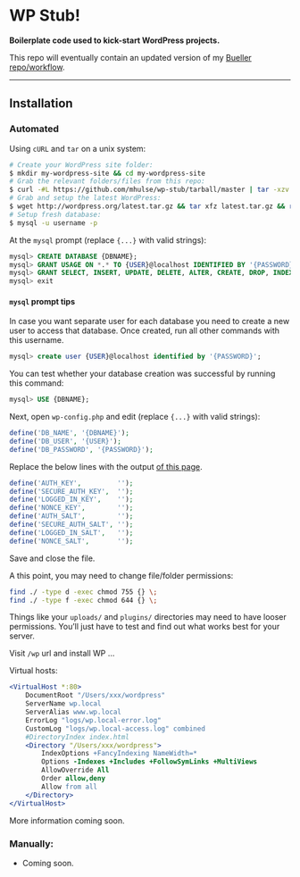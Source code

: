 # WP Stub!

**Boilerplate code used to kick-start WordPress projects.**

This repo will eventually contain an updated version of my [Bueller repo/workflow](https://github.com/mhulse/bueller).

---

## Installation

### Automated

Using `cURL` and `tar` on a unix system:

```bash
# Create your WordPress site folder:
$ mkdir my-wordpress-site && cd my-wordpress-site
# Grab the relevant folders/files from this repo:
$ curl -#L https://github.com/mhulse/wp-stub/tarball/master | tar -xzv --strip-components 1 --exclude=*/{.git*,.editor*,README.*,LICENSE,*.sublime*}
# Grab and setup the latest WordPress:
$ wget http://wordpress.org/latest.tar.gz && tar xfz latest.tar.gz && rm -f latest.tar.gz && mv wordpress wp
# Setup fresh database:
$ mysql -u username -p 
```

At the `mysql` prompt (replace `{...}` with valid strings):

```sql
mysql> CREATE DATABASE {DBNAME};
mysql> GRANT USAGE ON *.* TO {USER}@localhost IDENTIFIED BY '{PASSWORD}';
mysql> GRANT SELECT, INSERT, UPDATE, DELETE, ALTER, CREATE, DROP, INDEX, EXECUTE ON {DBNAME}.* TO {USER}@localhost;
mysql> exit
```

#### `mysql` prompt tips

In case you want separate user for each database you need to create a new user to access that database. Once created, run all other commands with this username. 

```sql
mysql> create user {USER}@localhost identified by '{PASSWORD}';
```

You can test whether your database creation was successful by running this command:

```sql
mysql> USE {DBNAME};
```

Next, open `wp-config.php` and edit (replace `{...}` with valid strings):

```php
define('DB_NAME', '{DBNAME}');
define('DB_USER', '{USER}');
define('DB_PASSWORD', '{PASSWORD}');
```

Replace the below lines with the output [of this page](https://api.wordpress.org/secret-key/1.1/salt/).

```php
define('AUTH_KEY',         '');
define('SECURE_AUTH_KEY',  '');
define('LOGGED_IN_KEY',    '');
define('NONCE_KEY',        '');
define('AUTH_SALT',        '');
define('SECURE_AUTH_SALT', '');
define('LOGGED_IN_SALT',   '');
define('NONCE_SALT',       '');
```

Save and close the file.

A this point, you may need to change file/folder permissions:

```bash
find ./ -type d -exec chmod 755 {} \;
find ./ -type f -exec chmod 644 {} \;
```

Things like your `uploads/` and `plugins/` directories may need to have looser permissions. You’ll just have to test and find out what works best for your server.

Visit `/wp` url and install WP …

Virtual hosts:

```apache
<VirtualHost *:80>
	DocumentRoot "/Users/xxx/wordpress"
	ServerName wp.local
	ServerAlias www.wp.local
	ErrorLog "logs/wp.local-error.log"
	CustomLog "logs/wp.local-access.log" combined
	#DirectoryIndex index.html
	<Directory "/Users/xxx/wordpress">
		IndexOptions +FancyIndexing NameWidth=*
		Options -Indexes +Includes +FollowSymLinks +MultiViews
		AllowOverride All
		Order allow,deny
		Allow from all
	</Directory>
</VirtualHost>
```

More information coming soon.

### Manually:

* Coming soon.
